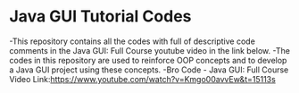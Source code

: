 # Java GUI Tutorial Codes
-This repository contains all the codes with full of descriptive code comments in the Java GUI: Full Course youtube video in the link below.
-The codes in this repository are used to reinforce OOP concepts and to develop a Java GUI project using these concepts.
-Bro Code - Java GUI: Full Course Video Link:https://www.youtube.com/watch?v=Kmgo00avvEw&t=15113s
